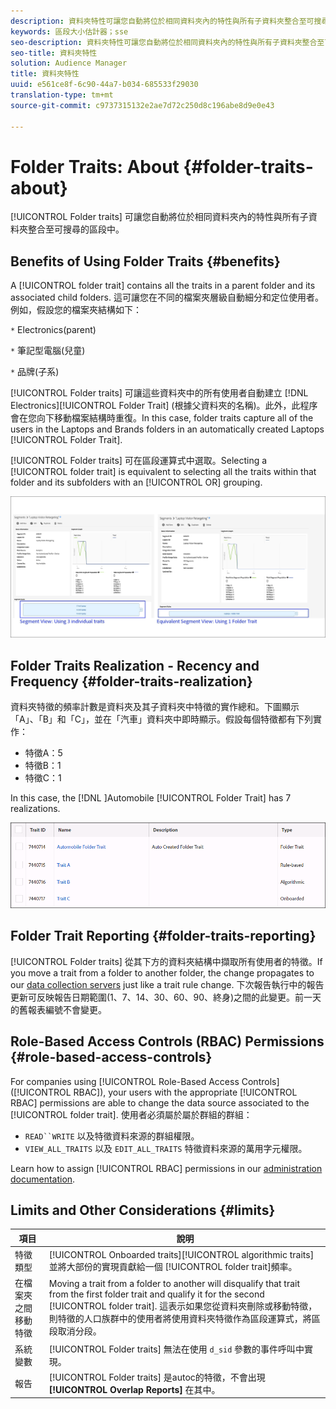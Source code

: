 ```yaml
---
description: 資料夾特性可讓您自動將位於相同資料夾內的特性與所有子資料夾整合至可搜尋的區段中。
keywords: 區段大小估計器；sse
seo-description: 資料夾特性可讓您自動將位於相同資料夾內的特性與所有子資料夾整合至可搜尋的區段中。
seo-title: 資料夾特性
solution: Audience Manager
title: 資料夾特性
uuid: e561ce8f-6c90-44a7-b034-685533f29030
translation-type: tm+mt
source-git-commit: c9737315132e2ae7d72c250d8c196abe8d9e0e43

---
```



# Folder Traits: About {#folder-traits-about}

[!UICONTROL Folder traits] 可讓您自動將位於相同資料夾內的特性與所有子資料夾整合至可搜尋的區段中。

## Benefits of Using Folder Traits {#benefits}

A [!UICONTROL folder trait] contains all the traits in a parent folder and its associated child folders. 這可讓您在不同的檔案夾層級自動細分和定位使用者。例如，假設您的檔案夾結構如下：

`*` Electronics(parent)

`*` 筆記型電腦(兒童)

`*` 品牌(子系)

[!UICONTROL Folder traits] 可讓這些資料夾中的所有使用者自動建立 [!DNL Electronics][!UICONTROL Folder Trait] (根據父資料夾的名稱)。此外，此程序會在您向下移動檔案結構時重復。In this case, folder traits capture all of the users in the Laptops and Brands folders in an automatically created Laptops [!UICONTROL Folder Trait].

[!UICONTROL Folder traits] 可在區段運算式中選取。Selecting a [!UICONTROL folder trait] is equivalent to selecting all the traits within that folder and its subfolders with an [!UICONTROL OR] grouping.

![](assets/folder-traits-compare-border.jpg)

## Folder Traits Realization - Recency and Frequency {#folder-traits-realization}

資料夾特徵的頻率計數是資料夾及其子資料夾中特徵的實作總和。下圖顯示「A」、「B」和「C」，並在「汽車」資料夾中即時顯示。假設每個特徵都有下列實作：

* 特徵A：5
* 特徵B：1
* 特徵C：1

In this case, the [!DNL ]Automobile [!UICONTROL Folder Trait] has 7 realizations.

![](assets/folder_traits_rollup_border.png)

## Folder Trait Reporting {#folder-traits-reporting}

[!UICONTROL Folder traits] 從其下方的資料夾結構中擷取所有使用者的特徵。If you move a trait from a folder to another folder, the change propagates to our [data collection servers](../../reference/system-components/components-data-collection.md) just like a trait rule change. 下次報告執行中的報告更新可反映報告日期範圍(1、7、14、30、60、90、終身)之間的此變更。前一天的舊報表編號不會變更。

## Role-Based Access Controls (RBAC) Permissions {#role-based-access-controls}

For companies using [!UICONTROL Role-Based Access Controls] ([!UICONTROL RBAC]), your users with the appropriate [!UICONTROL RBAC] permissions are able to change the data source associated to the [!UICONTROL folder trait]. 使用者必須屬於屬於群組的群組：

* `READ``WRITE` 以及特徵資料來源的群組權限。
* `VIEW_ALL_TRAITS` 以及 `EDIT_ALL_TRAITS` 特徵資料來源的萬用字元權限。

Learn how to assign [!UICONTROL RBAC] permissions in our [administration documentation](../../features/administration/administration-overview.md#create-group).

## Limits and Other Considerations {#limits}

| 項目 | 說明 |
|---|---|
| 特徵類型 | [!UICONTROL Onboarded traits][!UICONTROL algorithmic traits] 並將大部份的實現貢獻給一個 [!UICONTROL folder trait]頻率。 |
| 在檔案夾之間移動特徵 | Moving a trait from a folder to another will disqualify that trait from the first folder trait and qualify it for the second [!UICONTROL folder trait]. 這表示如果您從資料夾刪除或移動特徵，則特徵的人口族群中的使用者將使用資料夾特徵作為區段運算式，將區段取消分段。 |
| 系統變數 | [!UICONTROL Folder traits] 無法在使用 `d_sid` 參數的事件呼叫中實現。 |
| 報告 | [!UICONTROL Folder traits] 是autoc的特徵，不會出現 **[!UICONTROL Overlap Reports]** 在其中。 |